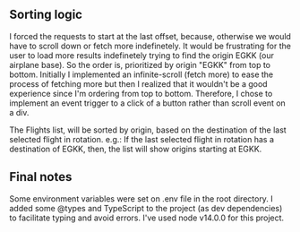 ## Sorting logic

I forced the requests to start at the last offset, because, otherwise we would have to scroll down or fetch more indefinetely.
It would be frustrating for the user to load more results indefinetely trying to find the origin EGKK (our airplane base).
So the order is, prioritized by origin "EGKK" from top to bottom.
Initially I implemented an infinite-scroll (fetch more) to ease the process of fetching more but then I realized that it wouldn't be a good experience since I'm ordering from top to bottom. Therefore, I chose to implement an event trigger to a click of a button rather than scroll event on a div.

The Flights list, will be sorted by origin, based on the destination of the last selected flight in rotation.
e.g.: If the last selected flight in rotation has a destination of EGKK, then, the list will show origins starting at EGKK.

## Final notes

Some environment variables were set on .env file in the root directory.
I added some @types and TypeScript to the project (as dev dependencies) to facilitate typing and avoid errors.
I've used node v14.0.0 for this project.

